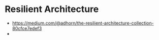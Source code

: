 # Resilient Architecture

- https://medium.com/@adhorn/the-resilient-architecture-collection-80cfce7edef3
-
